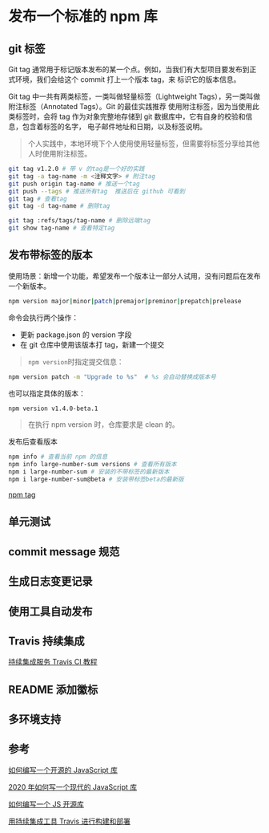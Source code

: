 # 发布一个标准的 npm 库

## git 标签

Git tag 通常用于标记版本发布的某一个点。例如，当我们有大型项目要发布到正式环境，我们会给这个 commit 打上一个版本 tag，来
标识它的版本信息。

Git tag 中一共有两类标签，一类叫做轻量标签（Lightweight Tags），另一类叫做附注标签（Annotated Tags）。Git 的最佳实践推荐
使用附注标签，因为当使用此类标签时，会将 tag 作为对象完整地存储到 git 数据库中，它有自身的校验和信息，包含着标签的名字，
电子邮件地址和日期，以及标签说明。

> 个人实践中，本地环境下个人使用使用轻量标签，但需要将标签分享给其他人时使用附注标签。

```bash
git tag v1.2.0 # 带 v 的tag是一个好的实践
git tag -a tag-name -m <注释文字> # 附注tag
git push origin tag-name # 推送一个tag
git push --tags # 推送所有tag  推送后在 github 可看到
git tag # 查看tag
git tag -d tag-name # 删除tag

git tag :refs/tags/tag-name # 删除远端tag
git show tag-name # 查看特定tag
```

## 发布带标签的版本

使用场景：新增一个功能，希望发布一个版本让一部分人试用，没有问题后在发布一个新版本。

```bash
npm version major|minor|patch|premajor|preminor|prepatch|prelease
```

命令会执行两个操作：

- 更新 package.json 的 version 字段
- 在 git 仓库中使用该版本打 tag，新建一个提交

> `npm version`时指定提交信息：

```bash
npm version patch -m "Upgrade to %s"  # %s 会自动替换成版本号
```

也可以指定具体的版本：

```bash
npm version v1.4.0-beta.1
```

> 在执行 npm version 时，仓库要求是 clean 的。

发布后查看版本

```bash
npm info # 查看当前 npm 的信息
npm info large-number-sum versions # 查看所有版本
npm i large-number-sum # 安装的不带标签的最新版本
npm i large-number-sum@beta # 安装带标签beta的最新版
```

[npm tag](https://www.jianshu.com/p/91902bae5572)

## 单元测试

## commit message 规范

## 生成日志变更记录

## 使用工具自动发布

## Travis 持续集成

[持续集成服务 Travis CI 教程](https://www.ruanyifeng.com/blog/2017/12/travis_ci_tutorial.html)

## README 添加徽标

## 多环境支持

## 参考

[如何编写一个开源的 JavaScript 库](https://www.bilibili.com/video/BV1N34y1B7t6?p=24&spm_id_from=pageDriver)

[2020 年如何写一个现代的 JavaScript 库](https://mp.weixin.qq.com/s/RZI-B9oD45etwjSntEGUtg)

[如何编写一个 JS 开源库](https://github.com/DotHide/starwars-names)

[用持续集成工具 Travis 进行构建和部署](https://www.cnblogs.com/blackpuppy/p/use_travis_to_build_and_deploy.html)
